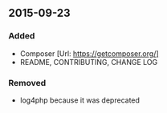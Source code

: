 ## 2015-09-23
### Added
- Composer [Url: https://getcomposer.org/]
- README, CONTRIBUTING, CHANGE LOG
### Removed
- log4php because it was deprecated